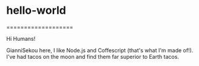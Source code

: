 # hello-world
===================

Hi Humans!

GianniSekou here, I like Node.js and Coffescript (that's what I'm made of!).
I've had tacos on the moon and find them far superior to Earth tacos.
